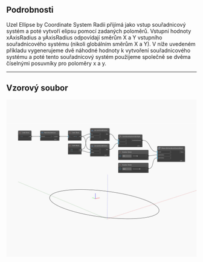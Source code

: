 ## Podrobnosti
Uzel Ellipse by Coordinate System Radii přijímá jako vstup souřadnicový systém a poté vytvoří elipsu pomocí zadaných poloměrů. Vstupní hodnoty xAxisRadius a yAxisRadius odpovídají směrům X a Y vstupního souřadnicového systému (nikoli globálním směrům X a Y). V níže uvedeném příkladu vygenerujeme dvě náhodné hodnoty k vytvoření souřadnicového systému a poté tento souřadnicový systém použijeme společně se dvěma číselnými posuvníky pro poloměry x a y.
___
## Vzorový soubor

![ByCoordinateSystemRadii](./Autodesk.DesignScript.Geometry.Ellipse.ByCoordinateSystemRadii_img.jpg)

